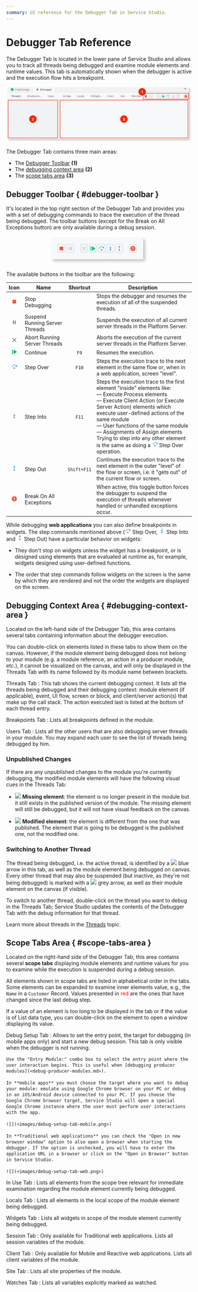 ```yaml
---
summary: UI reference for the Debugger Tab in Service Studio.
---
```


# Debugger Tab Reference

The Debugger Tab is located in the lower pane of Service Studio and allows you to track all threads being debugged and examine module elements and runtime values. This tab is automatically shown when the debugger is active and the execution flow hits a breakpoint.

![](images/debugger-ui-overview.png)

The Debugger Tab contains three main areas:

* The [Debugger Toolbar](<#debugger-toolbar>) **(1)**
* The [debugging context area](<#debugging-context-area>) **(2)**
* The [scope tabs area](<#scope-tabs-area>) **(3)**

## Debugger Toolbar { #debugger-toolbar }

It's located in the top right section of the Debugger Tab and provides you with a set of debugging commands to trace the execution of the thread being debugged. The toolbar buttons (except for the Break on All Exceptions button) are only available during a debug session.

<div style="text-align: center" markdown="1">

![](images/debugger-toolbar.png)

</div>

The available buttons in the toolbar are the following:

Icon | Name | Shortcut | Description
:---:|------|:--------:|------------
![](images/toolbar-button-stop.png)     | Stop Debugging | | Stops the debugger and resumes the execution of all of the suspended threads.
![](images/toolbar-button-suspend.png)  | Suspend Running Server Threads | | Suspends the execution of all current server threads in the Platform Server.
![](images/toolbar-button-abort.png)    | Abort Running Server Threads | | Aborts the execution of the current server threads in the Platform Server.
![](images/toolbar-button-continue.png) | Continue | `F9` | Resumes the execution.
![](images/toolbar-button-step-over.png)| Step Over | `F10` | Steps the execution trace to the next element in the same flow or, when in a web application, screen "level".
![](images/toolbar-button-step-into.png)| Step Into | `F11` | Steps the execution trace to the first element "inside" elements like: <br/> &#8212; Execute Process elements<br/> &#8212; Execute Client Action (or Execute Server Action) elements which execute user-defined actions of the same module<br/> &#8212; User functions of the same module<br/> &#8212; Assignments of Assign elements<br/> Trying to step into any other element is the same as doing a ![](images/toolbar-button-step-over.png) Step Over operation.
![](images/toolbar-button-step-out.png) | Step Out | `Shift+F11` | Continues the execution trace to the next element in the outer "level" of the flow or screen, i.e. it "gets out" of the current flow or screen.
![](images/toolbar-button-break-on-all-exceptions.png) | Break On All Exceptions | | When active, this toggle button forces the debugger to suspend the execution of threads whenever handled or unhandled exceptions occur.

<div class="info" markdown="1"> 

While debugging **web applications** you can also define breakpoints in widgets. The step commands mentioned above (![](images/toolbar-button-step-over.png) Step Over, ![](images/toolbar-button-step-into.png) Step Into and ![](images/toolbar-button-step-out.png) Step Out) have a particular behavior on widgets:

* They don't stop on widgets unless the widget has a breakpoint, or is designed using elements that are evaluated at runtime as, for example, widgets designed using user-defined functions.

* The order that step commands follow widgets on the screen is the same by which they are rendered and not the order the widgets are displayed on the screen.

</div>

## Debugging Context Area { #debugging-context-area }

Located on the left-hand side of the Debugger Tab, this area contains several tabs containing information about the debugger execution. 

You can double-click on elements listed in these tabs to show them on the canvas. However, if the module element being debugged does not belong to your module (e.g. a module reference, an action in a producer module, etc.), it cannot be visualized on the canvas, and will only be displayed in the Threads Tab with its name followed by its module name between brackets.

Threads Tab
:   This tab shows the current debugging context. It lists all the threads being debugged and their debugging context: module element (if applicable), event, UI flow, screen or block, and client/server action(s) that make up the call stack. The action executed last is listed at the bottom of each thread entry.

Breakpoints Tab
:   Lists all breakpoints defined in the module.

Users Tab
:   Lists all the other users that are also debugging server threads in your module. You may expand each user to see the list of threads being debugged by him.

### Unpublished Changes

If there are any unpublished changes to the module you're currently debugging, the modified module elements will have the following visual cues in the Threads Tab:

* ![](images/overlay-missing-element.png) **Missing element**: the element is no longer present in the module but it still exists in the published version of the module. The missing element will still be debugged, but it will not have visual feedback on the canvas.

* ![](images/overlay-modified-element.png) **Modified element**: the element is different from the one that was published. The element that is going to be debugged is the published one, not the modified one.

### Switching to Another Thread

The thread being debugged, i.e. the active thread, is identified by a ![](images/overlay-active-request.png) blue arrow in this tab, as well as the module element being debugged on canvas. Every other thread that may also be suspended (but inactive, as they're not being debugged) is marked with a ![](images/overlay-inactive-request.png) grey arrow, as well as their module element on the canvas (if visible).  

To switch to another thread, double-click on the thread you want to debug in the Threads Tab; Service Studio updates the contents of the Debugger Tab with the debug information for that thread.

Learn more about threads in the [Threads](<threads.md>) topic.

## Scope Tabs Area { #scope-tabs-area }

Located on the right-hand side of the Debugger Tab, this area contains several **scope tabs** displaying module elements and runtime values for you to examine while the execution is suspended during a debug session.

All elements shown in scope tabs are listed in alphabetical order in the tabs. Some elements can be expanded to examine inner elements value, e.g., the `Name` in a `Customer` Record. Values presented in <span style="color: red;">red</span> are the ones that have changed since the last debug step. 

If a value of an element is too long to be displayed in the tab or if the value is of List data type, you can double-click on the element to open a window displaying its value.

Debug Setup Tab
:   Allows to set the entry point, the target for debugging (in mobile apps only) and start a new debug session. This tab is only visible when the debugger is not running. 

    Use the "Entry Module:" combo box to select the entry point where the user interaction begins. This is useful when [debugging producer modules](<debug-producer-modules.md>).
    
    In **mobile apps** you must choose the target where you want to debug your module: emulate using Google Chrome browser on your PC or debug in an iOS/Android device connected to your PC. If you choose the Google Chrome browser target, Service Studio will open a special Google Chrome instance where the user must perform user interactions with the app.

    ![](<images/debug-setup-tab-mobile.png>)
    
    In **Traditional web applications** you can check the "Open in new browser window" option to also open a browser when starting the debugger. If the option is unchecked, you will have to enter the application URL in a browser or click on the "Open in Browser" button in Service Studio.

    ![](<images/debug-setup-tab-web.png>)
    
In Use Tab
:   Lists all elements from the scope tree relevant for immediate examination regarding the module element currently being debugged.

Locals Tab
:   Lists all elements in the local scope of the module element being debugged.

Widgets Tab
:   Lists all widgets in scope of the module element currently being debugged.

Session Tab
:   Only available for Traditional web applications. Lists all session variables of the module.

Client Tab
:   Only available for Mobile and Reactive web applications. Lists all client variables of the module.

Site Tab
:   Lists all site properties of the module.

Watches Tab
:   Lists all variables explicitly marked as watched.

